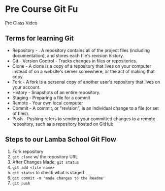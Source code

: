 # Pre Course Git Fu

[Pre Class Video](https://youtu.be/ZihgMcrHOF4)

## Terms for learning Git

* Repository - . A repository contains all of the project files (including documentation), and stores each file's revision history.
* Git - Version Control - Tracks changes in files or repositories.
* Clone - A clone is a copy of a repository that lives on your computer instead of on a website's server somewhere, or the act of making that copy.
* Fork - A fork is a personal copy of another user's repository that lives on your account.
* History - Snapshots of an entire repository.
* Staging - Preparing a file for a commit
* Remote - Your own local computer
* Commit - A commit, or "revision", is an individual change to a file (or set of files).
* Push - Pushing refers to sending your committed changes to a remote repository, such as a repository hosted on GitHub.

## Steps to our Lamba School Git Flow

1.  Fork repository
2.  `git clone` w/ the repository URL
3.  After Changes Made: `git status`
4.  `git add <file-name>`
5.  `git status` to check what is staged
6.  `git commit -m 'made changes to the Readme'`
7.  `git push`
